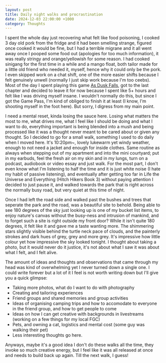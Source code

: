 ```yaml
---
layout: post
title: Daily night walks and procrastination
date: 2024-12-03 22:00:00 +1000
category: Thoughts
---
```


I spent the whole day just recovering what felt like food poisoning, I cooked 3 day old pork from the fridge and it had been smelling strange, figured once cooked it would be fine, but I had a terrible migrane and it all went away once I pooped some food out (apologies for too much information), it was really stringy and orange/yellowish for some reason. I had cooked sinigang for the first time in a while and a mango float, both tailor made for a little old friend who needed it, myself, hence why it could only be the pork. I even skipped work on a chat shift, one of the more easier shifts because I felt genuinely unwell (normally I just skip work because I'm too ceebs). Most of the day I spent playing this game [As Dusk Falls](https://store.steampowered.com/agecheck/app/1341820/), got to the last chapter and decided to leave it for now because I spent like 5+ hours and felt like I was driving myself insane. I wouldn't normally do this, but since I got the Game Pass, I'm kind of obliged to finish it at least (I know, I'm shooting myself in the foot here). But sorry, I digress from my main point. 

I need a mental reset, kinda losing the sauce here. Losing what matters the most to me, what drives me, what I feel like I should be doing and what I want to do, everything important is being blended into a mush and being processed like it was a thought never meant to be cared about or given any thought. So I decided to go for a small walk, something I used to do daily when I moved here. It's 10:20pm~, lovely lukewarm yet windy weather, enough to not need a jacket and enough for inside clothes. Same routine as always when stepping out of my apartment and into the mini courtyard; put in my earbuds, feel the fresh air on my skin and in my lungs, turn on a podcast, audiobook or video essay and just walk. For the most part, I don't even know what I'm listening to half the time and it is just white noise (I hate my habit of passive listening), and eventually after getting too far in Life the Universe and Everything (Hitch Hikers Book 3) without paying attention I decided to just pause it, and walked towards the park that is right across the normally busy road, but very quiet at this time of night. 

Once I had left the road side and walked past the bushes and trees that seperate the park and the road, was a beautiful site to behold. Being able to see 180 degrees of the sky just looking up is one of my bucket list items, to enjoy nature's canvas without the busy-ness and intrusion of mankind, and to forget such a site is right outside my front door? While it isn't quite 180 degrees, it felt like it and gave me a taste wanting more. The shimmering stars slightly visible behind the turtle neck pace of clouds, and the painterly strokes and dark hues of grey, grey and more grey. It's impressive how little colour yet how impressive the sky looked tonight. I thought about taking a photo, but it would never do it justice, it's not about what I saw it was about what I felt, and I felt alive. 

The amount of ideas and thoughts and observations that came through my head was kind of overwhelming yet I never turned down a single one. I could write forever but a lot of it I feel is not worth writing down but I'll give you a quick glimpse:
- Taking more photos, what do I want to do with photography
- Creating and tailoring experiences
- Friend groups and shared memories and group activities
- Ideas of organising camping trips and how to accomodate to everyone in the friend group, and how to get people to come
- Ideas on how I can get creative with backgrounds in livestreams (working on a few things for my local FGC) 
- Pets, and owning a cat, logistics and mental cost (some guy was walking their pet)
- Less interesting thoughts go here. 

Anyways, maybe it's a good idea I don't do these walks all the time, they invoke so much creative energy, but I feel like it was all released at once and needs to build back up again. Till the next walk, I guess! 

